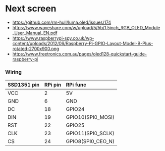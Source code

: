 # Next screen

- https://github.com/rm-hull/luma.oled/issues/174
- https://www.waveshare.com/w/upload/5/5b/1.5inch_RGB_OLED_Module_User_Manual_EN.pdf
- https://www.raspberrypi-spy.co.uk/wp-content/uploads/2012/06/Raspberry-Pi-GPIO-Layout-Model-B-Plus-rotated-2700x900.png
- https://www.freetronics.com.au/pages/oled128-quickstart-guide-raspberry-pi

### Wiring

| SSD1351 pin    |RPi pin|RPi func          |
|----------------|:------|:-----------------|
| VCC            |   2   |   5V             |
| GND            |   6   |   GND            |
| DC             |   18  |  GPIO24          |
| DIN            |   19  |GPIO10(SPI0_MOSI) |
| RST            |   22  |  GPIO25          |
| CLK            |   23  |GPIO11(SPI0_SCLK) |
| CS             |   24  |GPIO8(SPI0_CEO_N) |
